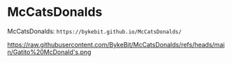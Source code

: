 # McCatsDonalds
McCatsDonalds: ```https://bykebit.github.io/McCatsDonalds/```

https://raw.githubusercontent.com/BykeBit/McCatsDonalds/refs/heads/main/Gatito%20McDonald's.png
